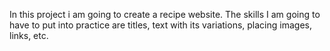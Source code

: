 In this project i am going to create a recipe website. The skills I am going to have to put into practice are titles, text with its variations, placing images, links, etc.
